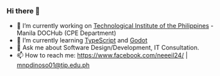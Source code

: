 ### Hi there 👋




- 🔭 I’m currently working on [Technological Institute of the Philippines](https://www.tip.edu.ph/) - Manila DOCHub (CPE Department)
- 🌱 I’m currently learning [TypeScript](https://www.typescriptlang.org/) and [Godot](https://godotengine.org/)
- 💬 Ask me about Software Design/Development, IT Consultation.
- 📫 How to reach me: https://www.facebook.com/neeeil24/  | mnpdinoso01@tip.edu.ph


